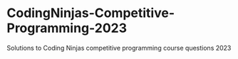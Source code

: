 # CodingNinjas-Competitive-Programming-2023
Solutions to Coding Ninjas competitive programming course questions 2023
